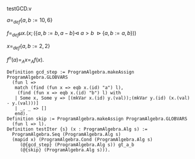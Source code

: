 testGCD.v

$a=_{def} \{a,b := 10,6\}$

$f=_{def}\mu x. (x;(\{a,b := b,a-b\}\triangleleft ~ a > b~\triangleright \{a,b:=a,b\}))$

$x=_{def} \{a,b := 2,2\}$

$f^n(a) =_A x =_A f(x)$.

```coq
Definition gcd_step := ProgramAlgebra.makeAssign ProgramAlgebra.GLOBVARS
  (fun l =>
   match (find (fun x => eqb x.(id) "a") l),
    (find (fun x => eqb x.(id) "b") l) with
   | Some x, Some y => [(mkVar x.(id) y.(val));(mkVar y.(id) (x.(val) - y.(val)))]
   | _, _ => []
   end).
Definition skip := ProgramAlgebra.makeAssign ProgramAlgebra.GLOBVARS
  (fun l => l).
Definition testIter {s} (x : ProgramAlgebra.Alg s) :=
  ProgramAlgebra.Seq (ProgramAlgebra.Alg s)
  (mapid x) (ProgramAlgebra.Cond (ProgramAlgebra.Alg s)
     (@{gcd_step} (ProgramAlgebra.Alg s)) gt_a_b
     (@{skip} (ProgramAlgebra.Alg s))).
```